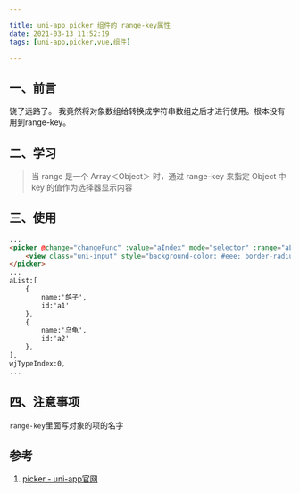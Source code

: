 ```yaml
---

title: uni-app picker 组件的 range-key属性
date: 2021-03-13 11:52:19
tags: [uni-app,picker,vue,组件]

---
```


## 一、前言

饶了远路了。
我竟然将对象数组给转换成字符串数组之后才进行使用。根本没有用到range-key。


## 二、学习

> 当 range 是一个 Array＜Object＞ 时，通过 range-key 来指定 Object 中 key 的值作为选择器显示内容



## 三、使用

```html
...
<picker @change="changeFunc" :value="aIndex" mode="selector" :range="aList" range-key="name">
    <view class="uni-input" style="background-color: #eee; border-radius: 5px;">{{aList[aIndex].name}}</view>
</picker>
...
aList:[
    {
    	name:'鸽子',
    	id:'a1'
    },
    {
    	name:'乌龟',
    	id:'a2'
    },
],
wjTypeIndex:0,
...
```


## 四、注意事项

`range-key`里面写对象的项的名字


## 参考

1. [picker - uni-app官网](https://uniapp.dcloud.io/component/picker)
